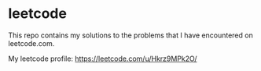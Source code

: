 # leetcode

This repo contains my solutions to the problems that I have encountered on leetcode.com.

My leetcode profile: https://leetcode.com/u/Hkrz9MPk2O/